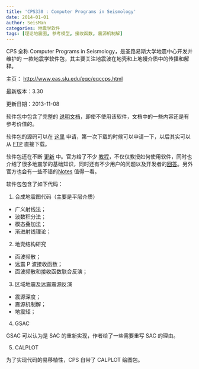 ```yaml
---
title: 'CPS330 : Computer Programs in Seismology'
date: 2014-01-01
author: SeisMan
categories: 地震学软件
tags: [理论地震图, 参考模型, 接收函数, 震源机制解]
---
```


CPS 全称 Computer Programs in Seismology，是圣路易斯大学地震中心开发并维护的
一款地震学软件包，其主要关注地震波在地壳和上地幔介质中的传播和解释。

主页： <http://www.eas.slu.edu/eqc/eqccps.html>

最新版本：3.30

更新日期：2013-11-08

软件包中包含了完整的 [说明文档](http://www.eas.slu.edu/eqc/eqc_cps/CPS/CPS330.html)，即使不使用该软件，文档中的一些内容还是有参考价值的。

软件包的源码可以在 [这里](http://www.eas.slu.edu/eqc/eqc_cps/CPS/cpslisc.html) 申请，第一次下载的时候可以申请一下，以后其实可以从 [FTP](ftp://ftp.eas.slu.edu/pub/rbh/PROGRAMS.330) 直接下载。

软件包还在不断 [更新](http://www.eas.slu.edu/eqc/eqc_cps/cpsbug.html) 中。官方给了不少 [教程](http://www.eas.slu.edu/eqc/eqc_cps/TUTORIAL/)，不仅仅教授如何使用软件，同时也介绍了很多地震学的基础知识，同时还有不少用户的问题以及开发者的[回答](http://www.eas.slu.edu/eqc/eqc_cps/Questions/)。另外官方也会有一些不错的[Notes](http://www.eas.slu.edu/eqc/eqc_cps/workshop.html) 值得一看。

软件包包含了如下代码：

1.  合成地震图代码（主要是平层介质）

-   广义射线法；
-   波数积分法；
-   模态叠加法；
-   渐进射线理论；

2.  地壳结构研究

-   面波频散；
-   远震 P 波接收函数；
-   面波频散和接收函数联合反演；

3.  区域地震及远震震源反演

-   震源深度；
-   震源机制解；
-   地震矩；

4.  GSAC

GSAC 可以认为是 SAC 的重新实现，作者给了一些需要重写 SAC 的理由。

5.  CALPLOT

为了实现代码的易移植性，CPS 自带了 CALPLOT 绘图包。
